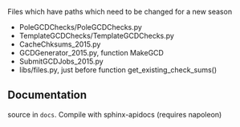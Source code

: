 
Files which have paths which need to be changed for a new season

* PoleGCDChecks/PoleGCDChecks.py
* TemplateGCDChecks/TemplateGCDChecks.py
* CacheChksums_2015.py
* GCDGenerator_2015.py, function MakeGCD
* SubmitGCDJobs_2015.py
* libs/files.py, just before function get_existing_check_sums()

Documentation
-----------------

source in `docs`. Compile with sphinx-apidocs (requires napoleon)
